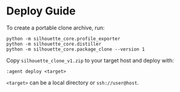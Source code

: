 # Deploy Guide

To create a portable clone archive, run:

```
python -m silhouette_core.profile_exporter
python -m silhouette_core.distiller
python -m silhouette_core.package_clone --version 1
```

Copy `silhouette_clone_v1.zip` to your target host and deploy with:

```
:agent deploy <target>
```

`<target>` can be a local directory or `ssh://user@host`.
